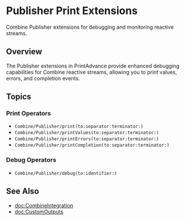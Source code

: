 # Publisher Print Extensions

Combine Publisher extensions for debugging and monitoring reactive streams.

## Overview

The Publisher extensions in PrintAdvance provide enhanced debugging capabilities for Combine reactive streams, allowing you to print values, errors, and completion events.

## Topics

### Print Operators

- ``Combine/Publisher/print(to:separator:terminator:)``
- ``Combine/Publisher/printValues(to:separator:terminator:)``
- ``Combine/Publisher/printErrors(to:separator:terminator:)``
- ``Combine/Publisher/printCompletion(to:separator:terminator:)``

### Debug Operators

- ``Combine/Publisher/debug(to:identifier:)``

## See Also

- <doc:CombineIntegration>
- <doc:CustomOutputs>
